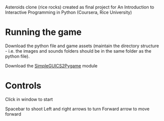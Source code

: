 Asteroids clone (rice rocks) created as final project for An Introduction to Interactive Programming in Python (Coursera, Rice University)

# Running the game
Download the python file and game assets (maintain the directory structure - i.e. the images and sounds folders should be in the same folder as the python file).

Download the [SimpleGUICS2Pygame](https://pypi.org/project/SimpleGUICS2Pygame/#description) module

# Controls
Click in window to start

Spacebar to shoot
Left and right arrows to turn
Forward arrow to move forward
